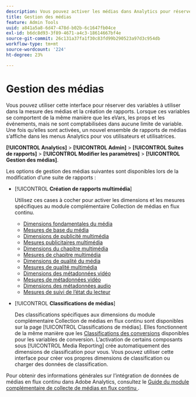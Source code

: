```yaml
---
description: Vous pouvez activer les médias dans Analytics pour réserver un ensemble spécial de variables de solution de médias à utiliser dans les mesures et les rapports.
title: Gestion des médias
feature: Admin Tools
uuid: a841a5a8-6d47-478d-b02b-6c1647fb04ce
exl-id: b6dc8d93-3f89-4671-a4c3-18614667bf4e
source-git-commit: 26c131a37fa1f30c83fd99b290523a97d3c954db
workflow-type: tm+mt
source-wordcount: '224'
ht-degree: 23%

---
```


# Gestion des médias

Vous pouvez utiliser cette interface pour réserver des variables à utiliser dans la mesure des médias et la création de rapports. Lorsque ces variables se comportent de la même manière que les eVars, les props et les événements, mais ne sont comptabilisées dans aucune limite de variable. Une fois qu’elles sont activées, un nouvel ensemble de rapports de médias s’affiche dans les menus Analytics pour vos utilisateurs et utilisatrices.

**[!UICONTROL Analytics]** > **[!UICONTROL Admin]** > **[!UICONTROL Suites de rapports]** > **[!UICONTROL Modifier les paramètres]** > **[!UICONTROL Gestion des médias]**.

Les options de gestion des médias suivantes sont disponibles lors de la modification d’une suite de rapports :

* [!UICONTROL **Création de rapports multimédia**]

  Utilisez ces cases à cocher pour activer les dimensions et les mesures spécifiques au module complémentaire Collection de médias en flux continu.

   * [Dimensions fondamentales du média](/help/components/dimensions/sm-core.md)
   * [Mesures de base du média](/help/components/metrics/sm-core.md)
   * [Dimensions de publicité multimédia](/help/components/dimensions/sm-ads.md)
   * [Mesures publicitaires multimédia](/help/components/metrics/sm-ads.md)
   * [Dimensions du chapitre multimédia](/help/components/dimensions/sm-chapters.md)
   * [Mesures de chapitre multimédia](/help/components/metrics/sm-chapters.md)
   * [Dimensions de qualité du média](/help/components/dimensions/sm-quality.md)
   * [Mesures de qualité multimédia](/help/components/metrics/sm-quality.md)
   * [Dimensions des métadonnées vidéo](/help/components/dimensions/sm-video-metadata.md)
   * [Mesures de métadonnées vidéo](/help/components/metrics/sm-video-metadata.md)
   * [Dimensions des métadonnées audio](/help/components/dimensions/sm-audio-metadata.md)
   * [Mesures de suivi de l’état du lecteur](/help/components/metrics/sm-player-state.md)

* [!UICONTROL **Classifications de médias**]

  Des classifications spécifiques aux dimensions du module complémentaire Collection de médias en flux continu sont disponibles sur la page [!UICONTROL Classifications de médias]. Elles fonctionnent de la même manière que les [Classifications des conversions](/help/admin/admin/c-manage-report-suites/c-edit-report-suites/conversion-var-admin/conversion-classifications.md) disponibles pour les variables de conversion. L’activation de certains composants sous [!UICONTROL Media Reporting] crée automatiquement des dimensions de classification pour vous. Vous pouvez utiliser cette interface pour créer vos propres dimensions de classification ou charger des données de classification.

Pour obtenir des informations générales sur l’intégration de données de médias en flux continu dans Adobe Analytics, consultez le [ Guide du module complémentaire de collecte de médias en flux continu ](https://experienceleague.adobe.com/fr/docs/media-analytics/using/media-overview).
